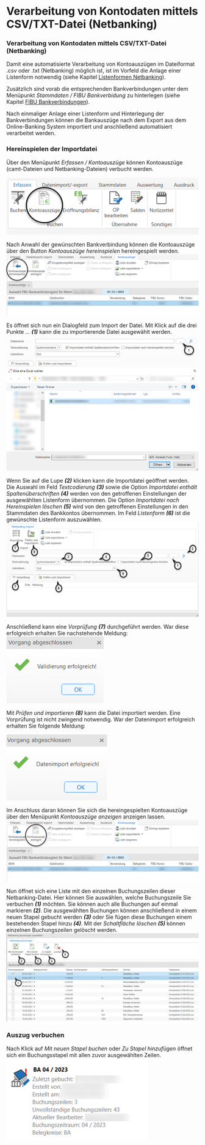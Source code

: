 # Verarbeitung von Kontodaten mittels CSV/TXT-Datei (Netbanking)

### Verarbeitung von Kontodaten mittels CSV/TXT-Datei (Netbanking)

Damit eine automatisierte Verarbeitung von Kontoauszügen im Dateiformat .csv oder .txt (Netbanking) möglich ist, ist im Vorfeld die Anlage einer Listenform notwendig (siehe Kapitel [Listenformen Netbanking](../Stammdaten%20Vorlagen/Listenformen_Netbanking.md)).

Zusätzlich sind vorab die entsprechenden Bankverbindungen unter dem Menüpunkt *Stammdaten / FIBU Bankverbidung* zu hinterlegen (siehe Kapitel [FIBU Bankverbindungen](../Stammdaten%20FIBU%20Next/FIBUBankverbindungen.md)).

Nach einmaliger Anlage einer Listenform und Hinterlegung der Bankverbindungen können die Bankauszüge nach dem Export aus dem Online-Banking System importiert und anschließend automatisiert verarbeitet werden.


### Hereinspielen der Importdatei
Über den Menüpunkt *Erfassen / Kontoauszüge* können Kontoauszüge (camt-Dateien und Netbanking-Dateien) verbucht werden. 

![alt text](img/image7.png)

Nach Anwahl der gewünschten Bankverbindung können die Kontoauszüge über den Button *Kontoauszüge hereinspielen* hereingespielt werden.
![alt text](img/image8.png)

Es öffnet sich nun ein Dialogfeld zum Import der Datei. Mit Klick auf die drei Punkte *...* ***(1)*** kann die zu importierende Datei ausgewählt werden.
![alt text](img/image12.png)
![alt text](img/image9png)

Wenn Sie auf die Lupe ***(2)*** klicken kann die Importdatei geöffnet werden. Die  Auswahl im Feld *Textcodierung* ***(3)*** sowie die Option *Importdatei enthält Spaltenüberschriften* ***(4)*** werden von den getroffenen Einstellungen der ausgewählten Listenform übernommen. Die Option *Importdatei nach Hereinspielen löschen* ***(5)*** wird von den getroffenen Einstellungen in den Stammdaten des Bankkontos übernommen. Im Feld *Listenform* ***(6)*** ist die gewünschte Listenform auszuwählen. 
![alt text](img/image13.png)

Anschließend kann eine *Vorprüfung* ***(7)*** durchgeführt werden. War diese erfolgreich erhalten Sie nachstehende Meldung:
![alt text](img/image10.png)

Mit *Prüfen und importieren* ***(8)*** kann die Datei importiert werden. Eine Vorprüfung ist nicht zwingend notwendig. 
War der Datenimport erfolgreich erhalten Sie folgende Meldung:

![alt text](img/image11.png)

Im Anschluss daran können Sie sich die hereingespielten Kontoauszüge über den Menüpunkt *Kontoauszüge anzeigen* anzeigen lassen.
![alt text](img/image14.png)

Nun öffnet sich eine Liste mit den einzelnen Buchungszeilen dieser Netbanking-Datei. Hier können Sie auswählen, welche Buchungszeile Sie verbuchen ***(1)*** möchten. Sie können auch alle Buchungen auf einmal markieren ***(2)***. Die ausgewählten Buchungen können anschließend in einem neuen Stapel gebucht werden ***(3)*** oder Sie fügen diese Buchungen einem bestehenden Stapel hinzu ***(4)***. Mit der *Schaltfläche löschen* ***(5)*** können einzelnen Buchungszeilen gelöscht werden.
![alt text](img/image15.png)

### Auszug verbuchen
Nach Klick auf *Mit neuen Stapel buchen* oder *Zu Stapel hinzufügen* öffnet sich ein Buchungsstapel mit allen zuvor ausgewählten Zeilen.
![alt text](img/image16.png)